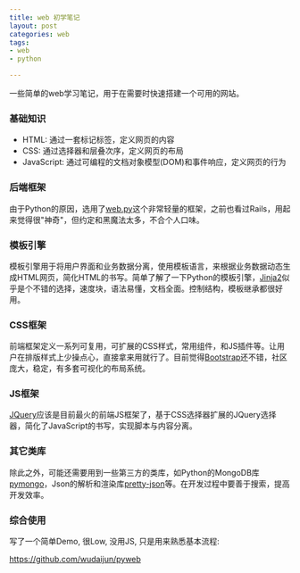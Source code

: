```yaml
---
title: web 初学笔记
layout: post
categories: web
tags:
- web
- python

---
```


一些简单的web学习笔记，用于在需要时快速搭建一个可用的网站。

### 基础知识

- HTML: 通过一套标记标签，定义网页的内容
- CSS:  通过选择器和层叠次序，定义网页的布局
- JavaScript: 通过可编程的文档对象模型(DOM)和事件响应，定义网页的行为

<!--more-->

### 后端框架

由于Python的原因，选用了[web.py][]这个非常轻量的框架，之前也看过Rails，用起来觉得很"神奇"，但约定和黑魔法太多，不合个人口味。

### 模板引擎

模板引擎用于将用户界面和业务数据分离，使用模板语言，来根据业务数据动态生成HTML网页，简化HTML的书写。简单了解了一下Python的模板引擎，[Jinja2][]似乎是个不错的选择，速度块，语法易懂，文档全面。控制结构，模板继承都很好用。

### CSS框架

前端框架定义一系列可复用，可扩展的CSS样式，常用组件，和JS插件等。让用户在排版样式上少操点心，直接拿来用就行了。目前觉得[Bootstrap][]还不错，社区庞大，稳定，有多套可视化的布局系统。

### JS框架

[JQuery][]应该是目前最火的前端JS框架了，基于CSS选择器扩展的JQuery选择器，简化了JavaScript的书写，实现脚本与内容分离。

### 其它类库

除此之外，可能还需要用到一些第三方的类库，如Python的MongoDB库[pymongo][]，Json的解析和渲染库[pretty-json][]等。在开发过程中要善于搜索，提高开发效率。

### 综合使用

写了一个简单Demo, 很Low, 没用JS, 只是用来熟悉基本流程:

https://github.com/wudaijun/pyweb

[Bootstrap]: http://www.runoob.com/bootstrap/bootstrap-tutorial.html
[web.py]: http://webpy.org/docs/0.3/tutorial
[jinja2]: http://docs.jinkan.org/docs/jinja2/
[pretty-json]: https://github.com/warfares/pretty-json
[pymongo]: https://github.com/mongodb/mongo-python-driver
[JQuery]: http://www.runoob.com/jquery/jquery-tutorial.html

